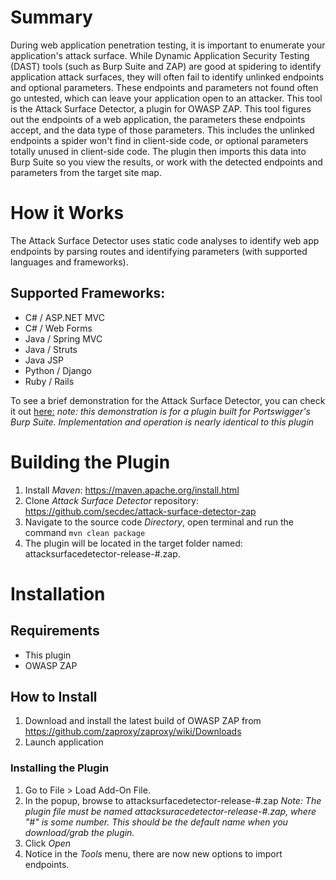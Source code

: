 # Summary
During web application penetration testing, it is important to enumerate  your application's attack surface. While Dynamic Application Security Testing (DAST) tools (such as Burp Suite and ZAP) are good at spidering to identify application attack surfaces, they will often fail to identify unlinked endpoints and optional parameters. These endpoints and parameters not found often go untested, which can leave your application open to an attacker.
This tool is the Attack Surface Detector, a plugin for OWASP ZAP. This tool figures out the endpoints of a web application, the parameters these endpoints accept, and the data type of those parameters. This includes the unlinked endpoints a spider won't find in client-side code, or optional parameters totally unused in client-side code. The plugin then imports this data into Burp Suite so you view the results, or work with the detected endpoints and parameters from the target site map.

# How it Works
The Attack Surface Detector uses static code analyses to identify web app endpoints by parsing routes and identifying parameters (with supported languages and frameworks).
## Supported Frameworks:
  * C# / ASP.NET MVC
  * C# / Web Forms
  * Java / Spring MVC
  * Java / Struts
  * Java JSP
  * Python / Django
  * Ruby / Rails

To see a brief demonstration for the Attack Surface Detector, you can check it out [here:](https://youtu.be/jUUJNRcmqwI) *note: this demonstration is for a plugin built for Portswigger's Burp Suite. Implementation and operation is nearly identical to this plugin*

# Building the Plugin

1.  Install *Maven*: https://maven.apache.org/install.html
2. Clone *Attack Surface Detector* repository:  https://github.com/secdec/attack-surface-detector-zap
3. Navigate to the source code *Directory*, open terminal and run the command `mvn clean package`
4. The plugin will be located in the target folder named:  attacksurfacedetector-release-#.zap.


# Installation

## Requirements
* This plugin
* OWASP ZAP


## How to Install

1.	Download and install the latest build of OWASP ZAP from https://github.com/zaproxy/zaproxy/wiki/Downloads
2.	Launch application

### Installing the Plugin
1.	Go to File > Load Add-On File.
2.	In the popup, browse to attacksurfacedetector-release-#.zap
*Note: The plugin file must be named attacksuracedetector-release-#.zap, where "#" is some number. This should be the default name when you download/grab the plugin.*
3.	Click *Open*
4.	Notice in the *Tools* menu, there are now new options to import endpoints.









